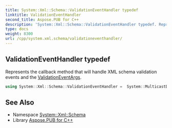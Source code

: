```yaml
---
title: System::Xml::Schema::ValidationEventHandler typedef
linktitle: ValidationEventHandler
second_title: Aspose.PUB for C++
description: 'System::Xml::Schema::ValidationEventHandler typedef. Represents the callback method that will handle XML schema validation events and the ValidationEventArgs in C++.'
type: docs
weight: 8300
url: /cpp/system.xml.schema/validationeventhandler/
---
```

## ValidationEventHandler typedef


Represents the callback method that will handle XML schema validation events and the [ValidationEventArgs](../validationeventargs/).

```cpp
using System::Xml::Schema::ValidationEventHandler =  System::MulticastDelegate<void(SharedPtr<Object> , SharedPtr<ValidationEventArgs> )>
```


## See Also

* Namespace [System::Xml::Schema](../)
* Library [Aspose.PUB for C++](../../)
